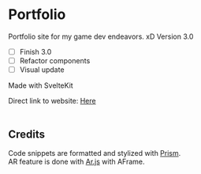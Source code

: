 # Portfolio

Portfolio site for my game dev endeavors. xD Version 3.0<br>

- [ ] Finish 3.0
- [ ] Refactor components
- [ ] Visual update

Made with SvelteKit

Direct link to website: [Here](https://hagefx-78.github.io/Portfolio/) <br><br>

## Credits

Code snippets are formatted and stylized with [Prism](https://github.com/PrismJS/prism).<br>
AR feature is done with [Ar.js](https://github.com/AR-js-org/AR.js) with AFrame.
